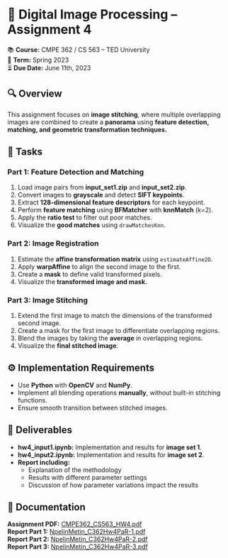 # 🎯 Digital Image Processing – Assignment 4

📚 **Course:** CMPE 362 / CS 563 – TED University  
📅 **Term:** Spring 2023  
⏳ **Due Date:** June 11th, 2023  

## 🔍 Overview

This assignment focuses on **image stitching**, where multiple overlapping images are combined to create a **panorama** using **feature detection, matching, and geometric transformation techniques.**

## 🚀 Tasks

### Part 1: Feature Detection and Matching
1. Load image pairs from **input_set1.zip** and **input_set2.zip**.
2. Convert images to **grayscale** and detect **SIFT keypoints**.
3. Extract **128-dimensional feature descriptors** for each keypoint.
4. Perform **feature matching** using **BFMatcher** with **knnMatch** (k=2).
5. Apply the **ratio test** to filter out poor matches.
6. Visualize the **good matches** using `drawMatchesKnn`.

### Part 2: Image Registration
1. Estimate the **affine transformation matrix** using `estimateAffine2D`.
2. Apply **warpAffine** to align the second image to the first.
3. Create a **mask** to define valid transformed pixels.
4. Visualize the **transformed image and mask.**

### Part 3: Image Stitching
1. Extend the first image to match the dimensions of the transformed second image.
2. Create a mask for the first image to differentiate overlapping regions.
3. Blend the images by taking the **average** in overlapping regions.
4. Visualize the **final stitched image**.

## ⚙️ Implementation Requirements

- Use **Python** with **OpenCV** and **NumPy**.
- Implement all blending operations **manually**, without built-in stitching functions.
- Ensure smooth transition between stitched images.

## 📂 Deliverables

- **hw4_input1.ipynb:** Implementation and results for **image set 1**.
- **hw4_input2.ipynb:** Implementation and results for **image set 2**.
- **Report including:**
  - Explanation of the methodology
  - Results with different parameter settings
  - Discussion of how parameter variations impact the results

## 📄 Documentation

**Assignment PDF:** [CMPE362_CS563_HW4.pdf](./CMPE362_CS563_HW4.pdf)  
**Report Part 1:** [NpelinMetin_C362Hw4PaR-1.pdf](./NpelinMetin_C362Hw4PaR-1.pdf)  
**Report Part 2:** [NpelinMetin_C362Hw4PaR-2.pdf](./NpelinMetin_C362Hw4PaR-2.pdf)  
**Report Part 3:** [NpelinMetin_C362Hw4PaR-3.pdf](./NpelinMetin_C362Hw4PaR-3.pdf)  

